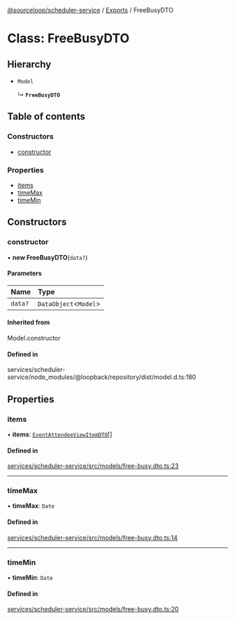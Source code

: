 [@sourceloop/scheduler-service](../README.md) / [Exports](../modules.md) / FreeBusyDTO

# Class: FreeBusyDTO

## Hierarchy

- `Model`

  ↳ **`FreeBusyDTO`**

## Table of contents

### Constructors

- [constructor](FreeBusyDTO.md#constructor)

### Properties

- [items](FreeBusyDTO.md#items)
- [timeMax](FreeBusyDTO.md#timemax)
- [timeMin](FreeBusyDTO.md#timemin)

## Constructors

### constructor

• **new FreeBusyDTO**(`data?`)

#### Parameters

| Name | Type |
| :------ | :------ |
| `data?` | `DataObject`<`Model`\> |

#### Inherited from

Model.constructor

#### Defined in

services/scheduler-service/node_modules/@loopback/repository/dist/model.d.ts:180

## Properties

### items

• **items**: [`EventAttendeeViewItemDTO`](EventAttendeeViewItemDTO.md)[]

#### Defined in

[services/scheduler-service/src/models/free-busy.dto.ts:23](https://github.com/sourcefuse/loopback4-microservice-catalog/blob/d35fdb3f0/services/scheduler-service/src/models/free-busy.dto.ts#L23)

___

### timeMax

• **timeMax**: `Date`

#### Defined in

[services/scheduler-service/src/models/free-busy.dto.ts:14](https://github.com/sourcefuse/loopback4-microservice-catalog/blob/d35fdb3f0/services/scheduler-service/src/models/free-busy.dto.ts#L14)

___

### timeMin

• **timeMin**: `Date`

#### Defined in

[services/scheduler-service/src/models/free-busy.dto.ts:20](https://github.com/sourcefuse/loopback4-microservice-catalog/blob/d35fdb3f0/services/scheduler-service/src/models/free-busy.dto.ts#L20)

